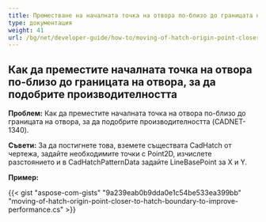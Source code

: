 ```yaml
---
title: Преместване на началната точка на отвора по-близо до границата на отвора за подобряване на производителността
type: документация
weight: 41
url: /bg/net/developer-guide/how-to/moving-of-hatch-origin-point-closer-to-hatch-boundary-to-improve-performance/
---
```


## **Как да преместите началната точка на отвора по-близо до границата на отвора, за да подобрите производителността**

**Проблем:** Как да преместите началната точка на отвора по-близо до границата на отвора, за да подобрите производителността (CADNET-1340).

**Съвети:** За да постигнете това, вземете съществата CadHatch от чертежа, задайте необходимите точки с Point2D, изчислете разстоянието и в CadHatchPatternData задайте LineBasePoint за X и Y.

**Пример:**

{{< gist "aspose-com-gists" "9a239eab0b9dda0e1c54be533ea399bb" "moving-of-hatch-origin-point-closer-to-hatch-boundary-to-improve-performance.cs" >}}
